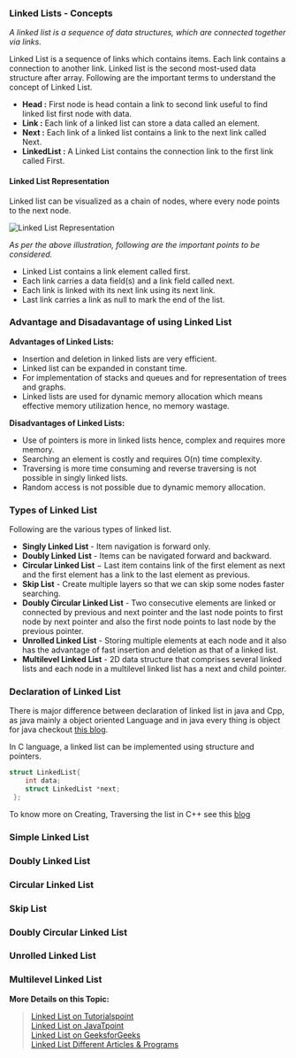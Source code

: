 ### Linked Lists - Concepts

*A linked list is a sequence of data structures, which are connected together via links.*    

Linked List is a sequence of links which contains items. Each link contains a connection to another link. Linked list is the second most-used data structure after array. Following are the important terms to understand the concept of Linked List.    
- **Head :** First node is head contain a link to second link useful to find linked list first node with data.
- **Link :** Each link of a linked list can store a data called an element.
- **Next :** Each link of a linked list contains a link to the next link called Next.
- **LinkedList :** A Linked List contains the connection link to the first link called First.

#### Linked List Representation

Linked list can be visualized as a chain of nodes, where every node points to the next node.   

![Linked List Representation](https://github.com/thisiskushal31/Datastructures-and-Algorithms/blob/main/DataStructures/assets/LinkedList_Single.png?raw=true)

*As per the above illustration, following are the important points to be considered.*
- Linked List contains a link element called first.
- Each link carries a data field(s) and a link field called next.
- Each link is linked with its next link using its next link.
- Last link carries a link as null to mark the end of the list.

### Advantage and Disadavantage of using Linked List

**Advantages of Linked Lists:**
- Insertion and deletion in linked lists are very efficient.
- Linked list can be expanded in constant time.
- For implementation of stacks and queues and for representation of trees and graphs.
- Linked lists are used for dynamic memory allocation which means effective memory utilization hence, no memory wastage.

**Disadvantages of Linked Lists:**
- Use of pointers is more in linked lists hence, complex and requires more memory.
- Searching an element is costly and requires O(n) time complexity.
- Traversing is more time consuming and reverse traversing is not possible in singly linked lists.
- Random access is not possible due to dynamic memory allocation.

### Types of Linked List

Following are the various types of linked list.
- **Singly Linked List** - Item navigation is forward only.
- **Doubly Linked List** - Items can be navigated forward and backward.
- **Circular Linked List** − Last item contains link of the first element as next and the first element has a link to the last element as previous.
- **Skip List** - Create multiple layers so that we can skip some nodes faster searching.
- **Doubly Circular Linked List** - Two consecutive elements are linked or connected by previous and next pointer and the last node points to first node by next pointer and also the first node points to last node by the previous pointer.
- **Unrolled Linked List** - Storing multiple elements at each node and it also has the advantage of fast insertion and deletion as that of a linked list.
- **Multilevel Linked List** - 2D data structure that comprises several linked lists and each node in a multilevel linked list has a next and child pointer.

### Declaration of Linked List

There is major difference between declaration of linked list in java and Cpp, as java mainly a object oriented Language and in java every thing is object for java checkout [this blog](https://www.geeksforgeeks.org/linked-list-in-java/).    

In C language, a linked list can be implemented using structure and pointers.      

```cpp
struct LinkedList{
    int data;
    struct LinkedList *next;
 };
```
To know more on Creating, Traversing the list in C++ see this [blog](https://www.hackerearth.com/practice/data-structures/linked-list/singly-linked-list/tutorial/)     

### Simple Linked List


### Doubly Linked List


### Circular Linked List

### Skip List

### Doubly Circular Linked List 

### Unrolled Linked List

### Multilevel Linked List



**More Details on this Topic:**
> [Linked List on Tutorialspoint](https://www.tutorialspoint.com/data_structures_algorithms/linked_list_algorithms.htm)    
> [Linked List on JavaTpoint](https://www.javatpoint.com/ds-linked-list)    
> [Linked List on GeeksforGeeks](https://www.geeksforgeeks.org/linked-list-set-1-introduction/)    
> [Linked List Different Articles & Programs](https://www.geeksforgeeks.org/data-structures/linked-list/)    